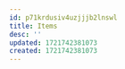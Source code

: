 ```yaml
---
id: p71krdusiv4uzjjjb2lnswl
title: Items
desc: ''
updated: 1721742381073
created: 1721742381073
---
```

